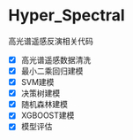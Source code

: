 # Hyper_Spectral
高光谱遥感反演相关代码
- [x] 高光谱遥感数据清洗
- [x] 最小二乘回归建模
- [x] SVM建模
- [x] 决策树建模
- [x] 随机森林建模
- [x] XGBOOST建模
- [x] 模型评估
